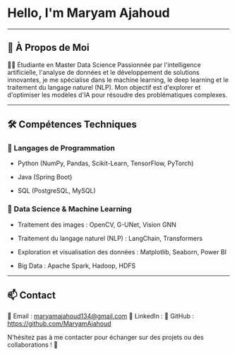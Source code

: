 # Hello, I'm Maryam Ajahoud

---

## 📌 À Propos de Moi

 👩‍🎓 Étudiante en Master Data Science Passionnée par l'intelligence artificielle, l'analyse de données et le développement de solutions innovantes, je me spécialise dans le machine learning, le deep learning et le traitement du langage naturel (NLP). Mon objectif est d'explorer et d'optimiser les modèles d'IA pour résoudre des problématiques complexes.

---

## 🛠️ Compétences Techniques


### 🔹 Langages de Programmation

  - Python (NumPy, Pandas, Scikit-Learn, TensorFlow, PyTorch)

  - Java (Spring Boot)

  - SQL (PostgreSQL, MySQL)


### 🔹 Data Science & Machine Learning

  - Traitement des images : OpenCV, G-UNet, Vision GNN

  - Traitement du langage naturel (NLP) : LangChain, Transformers

  - Exploration et visualisation des données : Matplotlib, Seaborn, Power BI

  - Big Data : Apache Spark, Hadoop, HDFS

---

## 📫 Contact

📧 Email : maryamajahoud134@gmail.com
🔗 LinkedIn : 
📂 GitHub : https://github.com/MaryamAjahoud

N'hésitez pas à me contacter pour échanger sur des projets ou des collaborations ! 🚀

